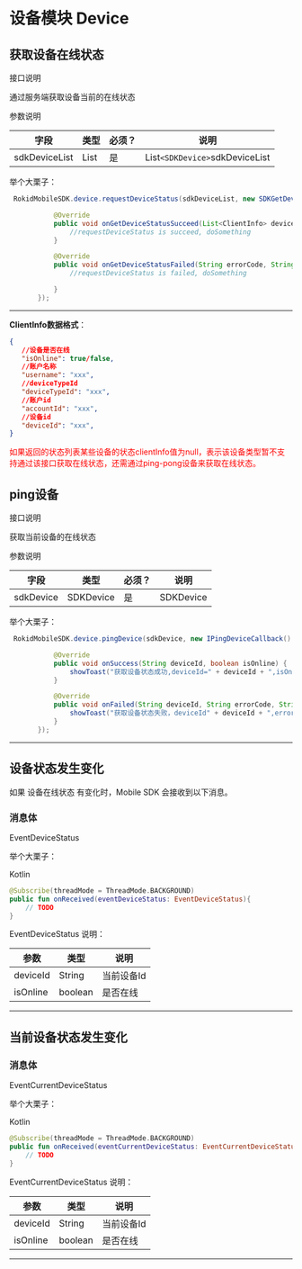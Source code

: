 # 设备模块 Device

## 获取设备在线状态

接口说明
 
通过服务端获取设备当前的在线状态
 
参数说明
 
| 字段    | 类型   | 必须？| 说明 |
| ------ | ----- | ----- | ----- |
|sdkDeviceList | List | 是 | List`<SDKDevice>`sdkDeviceList|


举个大栗子：
 
 ```java
  RokidMobileSDK.device.requestDeviceStatus(sdkDeviceList, new SDKGetDeviceStatusCallback() {

            @Override
            public void onGetDeviceStatusSucceed(List<ClientInfo> deviceStatusList) {
                //requestDeviceStatus is succeed, doSomething
            }

            @Override
            public void onGetDeviceStatusFailed(String errorCode, String errorMsg) {
                //requestDeviceStatus is failed, doSomething

            }
        });

 ```
 ---
 
 **ClientInfo数据格式**：
 
 ```json
 {
    //设备是否在线
    "isOnline": true/false,
    //账户名称
    "username": "xxx",
    //deviceTypeId
    "deviceTypeId": "xxx",
    //账户id
    "accountId": "xxx",
    //设备id
    "deviceId": "xxx",
}
 
 ```
<font color="red">如果返回的状态列表某些设备的状态clientInfo值为null，表示该设备类型暂不支持通过该接口获取在线状态，还需通过ping-pong设备来获取在线状态。</font>
## ping设备

接口说明
 
获取当前设备的在线状态
 
参数说明
 
| 字段    | 类型   | 必须？| 说明 |
| ------ | ----- | ----- | ----- |
|sdkDevice |SDKDevice | 是 | SDKDevice|


举个大栗子：
 
 ```java
  RokidMobileSDK.device.pingDevice(sdkDevice, new IPingDeviceCallback() {

            @Override
            public void onSuccess(String deviceId, boolean isOnline) {
                showToast("获取设备状态成功,deviceId=" + deviceId + ",isOnline=" + isOnline);
            }

            @Override
            public void onFailed(String deviceId, String errorCode, String errorMsg) {
                showToast("获取设备状态失败，deviceId" + deviceId + ",errorCode=" + errorCode + "errorMsg= " + errorMsg);
            }
        });
 ```
 
 ---
 
## 设备状态发生变化

如果 设备在线状态 有变化时，Mobile SDK 会接收到以下消息。

### 消息体

EventDeviceStatus

举个大栗子：

Kotlin

```kotlin
@Subscribe(threadMode = ThreadMode.BACKGROUND)
public fun onReceived(eventDeviceStatus: EventDeviceStatus){
    // TODO
}
```

EventDeviceStatus 说明：

| 参数 | 类型 | 说明 |
| --- | --- | --- |
| deviceId | String | 当前设备Id |
| isOnline | boolean | 是否在线 |
 
---

## 当前设备状态发生变化

### 消息体

EventCurrentDeviceStatus 

举个大栗子：

Kotlin

```kotlin
@Subscribe(threadMode = ThreadMode.BACKGROUND)
public fun onReceived(eventCurrentDeviceStatus: EventCurrentDeviceStatus){
    // TODO
}
```
 
EventCurrentDeviceStatus 说明：

| 参数 | 类型 | 说明 |
| --- | --- | --- |
| deviceId | String | 当前设备Id |
| isOnline | boolean | 是否在线 |

---





